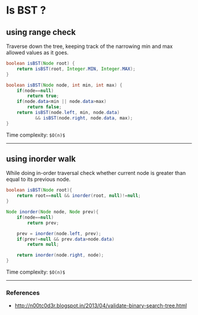 # Is BST ?

## using range check

Traverse down the tree, keeping track of the narrowing min and max allowed values as it goes.

```java
boolean isBST(Node root) {
    return isBST(root, Integer.MIN, Integer.MAX);
}

boolean isBST(Node node, int min, int max) {
    if(node==null)
        return true;
    if(node.data<min || node.data>max)
        return false;
    return isBST(node.left, min, node.data)
           && isBST(node.right, node.data, max);
}
```

Time complexity: `$O(n)$`

---

## using inorder walk

While doing in-order traversal check whether current node is greater than equal to its previous node.

```java
boolean isBST(Node root){
    return root==null && inorder(root, null)!=null;
}

Node inorder(Node node, Node prev){
    if(node==null)
        return prev;

    prev = inorder(node.left, prev);
    if(prev!=null && prev.data>node.data)
        return null;

    return inorder(node.right, node);
}
```

Time complexity: `$O(n)$`

---

### References

* <http://n00tc0d3r.blogspot.in/2013/04/validate-binary-search-tree.html>
